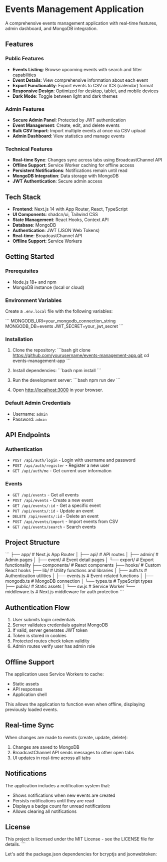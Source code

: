 # Events Management Application 

A comprehensive events management application with real-time features, admin dashboard, and MongoDB integration.

## Features

### Public Features
- **Events Listing**: Browse upcoming events with search and filter capabilities
- **Event Details**: View comprehensive information about each event
- **Export Functionality**: Export events to CSV or ICS (calendar) format
- **Responsive Design**: Optimized for desktop, tablet, and mobile devices
- **Dark Mode**: Toggle between light and dark themes

### Admin Features
- **Secure Admin Panel**: Protected by JWT authentication
- **Event Management**: Create, edit, and delete events
- **Bulk CSV Import**: Import multiple events at once via CSV upload
- **Admin Dashboard**: View statistics and manage events

### Technical Features
- **Real-time Sync**: Changes sync across tabs using BroadcastChannel API
- **Offline Support**: Service Worker caching for offline access
- **Persistent Notifications**: Notifications remain until read
- **MongoDB Integration**: Data storage with MongoDB
- **JWT Authentication**: Secure admin access

## Tech Stack

- **Frontend**: Next.js 14 with App Router, React, TypeScript
- **UI Components**: shadcn/ui, Tailwind CSS
- **State Management**: React Hooks, Context API
- **Database**: MongoDB
- **Authentication**: JWT (JSON Web Tokens)
- **Real-time**: BroadcastChannel API
- **Offline Support**: Service Workers

## Getting Started

### Prerequisites

- Node.js 18+ and npm
- MongoDB instance (local or cloud)

### Environment Variables

Create a `.env.local` file with the following variables:

\`\`\`
MONGODB_URI=your_mongodb_connection_string
MONGODB_DB=events
JWT_SECRET=your_jwt_secret
\`\`\`

### Installation

1. Clone the repository:
\`\`\`bash
git clone https://github.com/yourusername/events-management-app.git
cd events-management-app
\`\`\`

2. Install dependencies:
\`\`\`bash
npm install
\`\`\`

3. Run the development server:
\`\`\`bash
npm run dev
\`\`\`

4. Open [http://localhost:3000](http://localhost:3000) in your browser.

### Default Admin Credentials

- Username: `admin`
- Password: `admin`

## API Endpoints

### Authentication
- `POST /api/auth/login` - Login with username and password
- `POST /api/auth/register` - Register a new user
- `GET /api/auth/me` - Get current user information

### Events
- `GET /api/events` - Get all events
- `POST /api/events` - Create a new event
- `GET /api/events/:id` - Get a specific event
- `PUT /api/events/:id` - Update an event
- `DELETE /api/events/:id` - Delete an event
- `POST /api/events/import` - Import events from CSV
- `GET /api/events/search` - Search events

## Project Structure

\`\`\`
├── app/                  # Next.js App Router
│   ├── api/              # API routes
│   ├── admin/            # Admin pages
│   ├── event/            # Event detail pages
│   └── export/           # Export functionality
├── components/           # React components
├── hooks/                # Custom React hooks
├── lib/                  # Utility functions and libraries
│   ├── auth.ts           # Authentication utilities
│   ├── events.ts         # Event-related functions
│   ├── mongodb.ts        # MongoDB connection
│   └── types.ts          # TypeScript types
├── public/               # Static assets
│   └── sw.js             # Service Worker
└── middleware.ts         # Next.js middleware for auth protection
\`\`\`

## Authentication Flow

1. User submits login credentials
2. Server validates credentials against MongoDB
3. If valid, server generates JWT token
4. Token is stored in cookies
5. Protected routes check token validity
6. Admin routes verify user has admin role

## Offline Support

The application uses Service Workers to cache:
- Static assets
- API responses
- Application shell

This allows the application to function even when offline, displaying previously loaded events.

## Real-time Sync

When changes are made to events (create, update, delete):
1. Changes are saved to MongoDB
2. BroadcastChannel API sends messages to other open tabs
3. UI updates in real-time across all tabs

## Notifications

The application includes a notification system that:
- Shows notifications when new events are created
- Persists notifications until they are read
- Displays a badge count for unread notifications
- Allows clearing all notifications

## License

This project is licensed under the MIT License - see the LICENSE file for details.
\`\`\`

Let's add the package.json dependencies for bcryptjs and jsonwebtoken:
